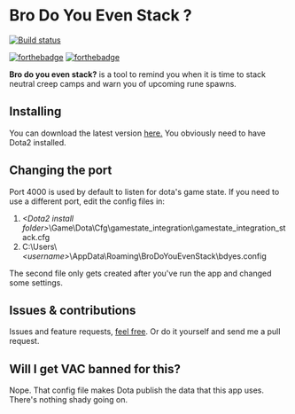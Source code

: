 # Bro Do You Even Stack ?

[![Build status](https://ci.appveyor.com/api/projects/status/m9mn0gnmqa42ge3k?svg=true)](https://ci.appveyor.com/project/patchandthat/brodoyouevenstack) 

[![forthebadge](http://forthebadge.com/images/badges/uses-badges.svg)](http://forthebadge.com) [![forthebadge](http://forthebadge.com/images/badges/made-with-crayons.svg)](http://forthebadge.com)

**Bro do you even stack?** is a tool to remind you when it is time to stack neutral creep camps and warn you of upcoming rune spawns.

## Installing
You can download the latest version [here.](https://ci.appveyor.com/api/projects/patchandthat/brodoyouevenstack/artifacts/Bootstrapper/bin/Release/BroDoYouEvenStackInstaller.exe) You obviously need to have Dota2 installed.

## Changing the port
Port 4000 is used by default to listen for dota's game state. If you need to use a different port, edit the config files in:

1. *\<Dota2 install folder\>*\Game\Dota\Cfg\gamestate_integration\gamestate_integration_stack.cfg
2. C:\Users\\*\<username\>*\AppData\Roaming\BroDoYouEvenStack\bdyes.config 

The second file only gets created after you've run the app and changed some settings.

## Issues & contributions
Issues and feature requests, [feel free](https://github.com/patchandthat/BroDoYouEvenStack/issues). Or do it yourself and send me a pull request.

## Will I get VAC banned for this?
Nope.  That config file makes Dota publish the data that this app uses.  There's nothing shady going on.
